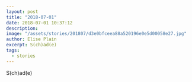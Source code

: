```yaml
---
layout: post
title: "2018-07-01"
date: 2018-07-01 10:37:12
description: 
image: "/assets/stories/201807/d3e0bfceea88a520196e0e5d00058e27.jpg"
author: Elise Plain
excerpt: S(ch)ad(e)
tags: 
  - stories
---
```


S(ch)ad(e)
<p></p>
